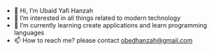 - 👋 Hi, I’m Ubaid Yafi Hanzah
- 👀 I’m interested in all things related to modern technology
- 🌱 I’m currently learning create applications and learn programming languages
- 📫 How to reach me? please contact obedhanzah@gmail.com

<!---
UbaidYafiHanzah/UbaidYafiHanzah is a ✨ special ✨ repository because its `README.md` (this file) appears on your GitHub profile.
You can click the Preview link to take a look at your changes.
--->
